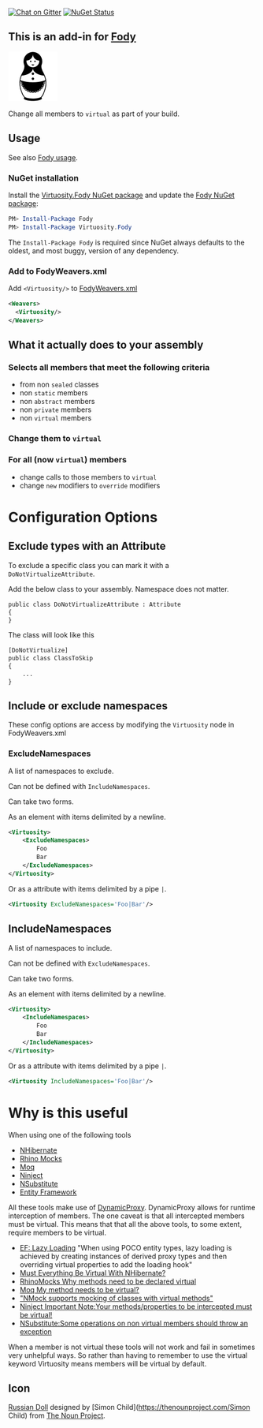 [![Chat on Gitter](https://img.shields.io/gitter/room/fody/fody.svg?style=flat&max-age=86400)](https://gitter.im/Fody/Fody)
[![NuGet Status](https://img.shields.io/nuget/v/Virtuosity.Fody.svg?style=flat&max-age=86400)](https://www.nuget.org/packages/Virtuosity.Fody/)


## This is an add-in for [Fody](https://github.com/Fody/Home/)

![Icon](https://raw.githubusercontent.com/Fody/Virtuosity/master/package_icon.png)

Change all members to `virtual` as part of your build.


## Usage

See also [Fody usage](https://github.com/Fody/Home/blob/master/pages/usage.md).


### NuGet installation

Install the [Virtuosity.Fody NuGet package](https://nuget.org/packages/Virtuosity.Fody/) and update the [Fody NuGet package](https://nuget.org/packages/Fody/):

```powershell
PM> Install-Package Fody
PM> Install-Package Virtuosity.Fody
```

The `Install-Package Fody` is required since NuGet always defaults to the oldest, and most buggy, version of any dependency.


### Add to FodyWeavers.xml

Add `<Virtuosity/>` to [FodyWeavers.xml](https://github.com/Fody/Home/blob/master/pages/usage.md#add-fodyweaversxml)

```xml
<Weavers>
  <Virtuosity/>
</Weavers>
```


## What it actually does to your assembly


### Selects all members that meet the following criteria

 * from non `sealed` classes
 * non `static` members
 * non `abstract` members
 * non `private` members
 * non `virtual` members


### Change them to `virtual`


### For all (now `virtual`) members

 * change calls to those members to `virtual`
 * change `new` modifiers to `override` modifiers


# Configuration Options


## Exclude types with an Attribute

To exclude a specific class you can mark it with a `DoNotVirtualizeAttribute`.

Add the below class to your assembly. Namespace does not matter.

```
public class DoNotVirtualizeAttribute : Attribute
{
}
```

The class will look like this

```
[DoNotVirtualize]
public class ClassToSkip
{
    ...
}
```


## Include or exclude namespaces

These config options are access by modifying the `Virtuosity` node in FodyWeavers.xml


### ExcludeNamespaces

A list of namespaces to exclude.

Can not be defined with `IncludeNamespaces`.

Can take two forms. 

As an element with items delimited by a newline.

```xml
<Virtuosity>
    <ExcludeNamespaces>
        Foo
        Bar
    </ExcludeNamespaces>
</Virtuosity>
```

Or as a attribute with items delimited by a pipe `|`.

```xml
<Virtuosity ExcludeNamespaces='Foo|Bar'/>
```


## IncludeNamespaces

A list of namespaces to include.

Can not be defined with `ExcludeNamespaces`.

Can take two forms.

As an element with items delimited by a newline.

```xml
<Virtuosity>
    <IncludeNamespaces>
        Foo
        Bar
    </IncludeNamespaces>
</Virtuosity>
```

Or as a attribute with items delimited by a pipe `|`.

```xml
<Virtuosity IncludeNamespaces='Foo|Bar'/>
```


# Why is this useful

When using one of the following tools

 * [NHibernate](https://nhibernate.info/)
 * [Rhino Mocks](https://hibernatingrhinos.com/oss/rhino-mocks)
 * [Moq](https://github.com/moq/moq)
 * [Ninject](http://www.ninject.org/)
 * [NSubstitute](https://nsubstitute.github.io/)
 * [Entity Framework](https://docs.microsoft.com/en-us/ef/)

All these tools make use of [DynamicProxy](http://www.castleproject.org/projects/dynamicproxy/). DynamicProxy allows for runtime interception of members. The one caveat is that all intercepted members must be virtual. This means that that all the above tools, to some extent, require members to be virtual.

 * [EF: Lazy Loading](https://docs.microsoft.com/en-us/ef/ef6/querying/related-data#lazy-loading) "When using POCO entity types, lazy loading is achieved by creating instances of derived proxy types and then overriding virtual properties to add the loading hook"
 * [Must Everything Be Virtual With NHibernate?](http://davybrion.com/blog/2009/03/must-everything-be-virtual-with-nhibernate/)
 * [RhinoMocks Why methods need to be declared virtual](http://groups.google.com/group/RhinoMocks/browse_thread/thread/a2cb93f1ba8d4735/37d377ddb92cb729?lnk=gst&q=virtual)
 * [Moq My method needs to be virtual?](http://groups.google.com/group/moqdisc/browse_thread/thread/2e02e367d017f274)
 * ["NMock supports mocking of classes with virtual methods"](http://www.nmock.org/nmock1-documentation.html)
 * [Ninject Important Note:Your methods/properties to be intercepted must be virtual!](http://innovatian.com/2010/03/using-ninject-extensions-interception-part-1-the-basics/)
 * [NSubstitute:Some operations on non virtual members should throw an exception](http://groups.google.com/group/nsubstitute/browse_thread/thread/407cb0408ce97bfd)

When a member is not virtual these tools will not work and fail in sometimes very unhelpful ways. So rather than having to remember to use the virtual keyword Virtuosity means members will be virtual by default.


## Icon

[Russian Doll](https://thenounproject.com/noun/russian-doll/#icon-No1964) designed by [Simon Child](https://thenounproject.com/Simon Child) from [The Noun Project](https://thenounproject.com).